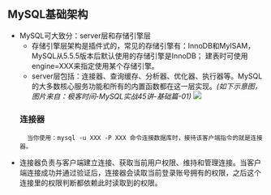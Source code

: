 ## MySQL基础架构
- MySQL可大致分：server层和存储引擎层
  - 存储引擎层架构是插件式的，常见的存储引擎有：InnoDB和MyISAM，MySQL从5.5.5版本后默认使用的存储引擎是InnoDB；
  建表时可使用engine=XXX来指定使用某个存储引擎。
  - server层包括：连接器、查询缓存、分析器、优化器、执行器等。MySQL的大多数核心服务功能和所有的内置函数都在这一层实现。_(如下示意图，图片来自：极客时间-MySQL实战45讲-基础篇-01)_
      <image src="MySQL.webp"></image>
  ### 连接器 
        当你使用：mysql -u XXX -P XXX 命令连接数据库时，接待该客户端指令的就是连接器。
- 连接器负责与客户端建立连接、获取当前用户权限、维持和管理连接。当客户端连接成功并通过验证后，连接器会读取当前登录账号拥有的权限，之后这个连接里的权限判断都依赖此时读取到的权限。